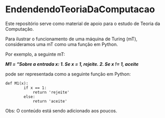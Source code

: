 # EndendendoTeoriaDaComputacao

Este repositório serve como material de apoio para o estudo de Teoria da Computação. 

Para ilustrar o funcionamento de uma máquina de Turing (mT), consideramos uma mT como uma função em Python.

Por exemplo, a seguinte mT:

***M1 = “Sobre a entrada x:
    1. Se x = 1, rejeite.
    2. Se x != 1, aceite***
    
pode ser representada como a seguinte função em Python:
    
```
def M1(x):
        if x == 1:
            return 'rejeite'
        else:
            return 'aceite'
```

Obs: O conteúdo está sendo adicionado aos poucos.
